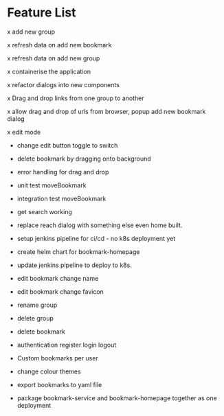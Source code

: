 # Feature List

x add new group

x refresh data on add new bookmark

x refresh data on add new group

x containerise the application

x refactor dialogs into new components

x Drag and drop links from one group to another

x allow drag and drop of urls from browser, popup add new bookmark dialog

x edit mode

- change edit button toggle to switch

- delete bookmark by dragging onto background

- error handling for drag and drop

- unit test moveBookmark

- integration test moveBookmark

- get search working

- replace reach dialog with something else even home built.

- setup jenkins pipeline for ci/cd - no k8s deployment yet

- create helm chart for bookmark-homepage

- update jenkins pipeline to deploy to k8s.



- edit bookmark
    change name

- edit bookmark
    change favicon

- rename group

- delete group

- delete bookmark

- authentication
    register
    login
    logout

- Custom bookmarks per user

- change colour themes

- export bookmarks to yaml file

- package bookmark-service and bookmark-homepage together as one deployment


